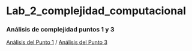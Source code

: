 # Lab_2_complejidad_computacional

### Análisis de complejidad puntos 1 y 3 

[Análisis del Punto 1](./analisis_punto1.MD) /
[Análisis del Punto 3](./analisis_punto3.MD)
